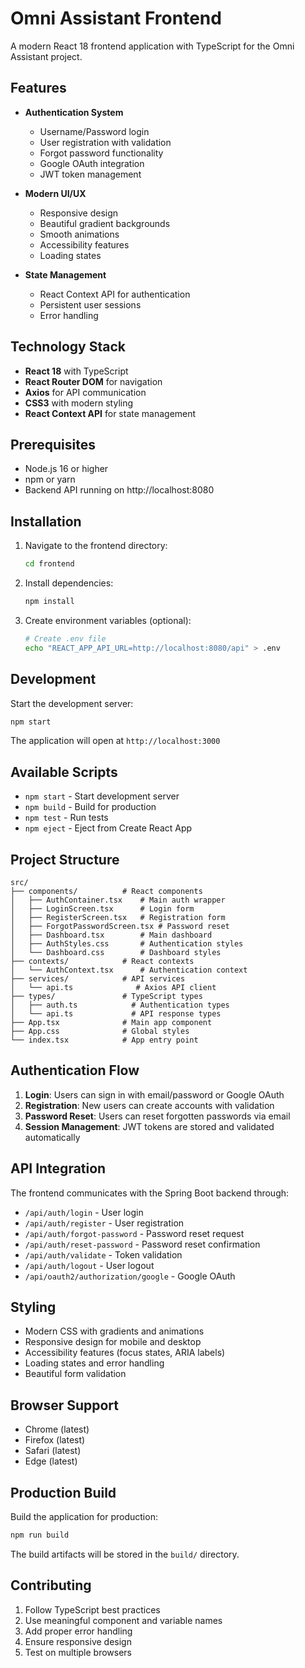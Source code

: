 # Omni Assistant Frontend

A modern React 18 frontend application with TypeScript for the Omni Assistant project.

## Features

- **Authentication System**
  - Username/Password login
  - User registration with validation
  - Forgot password functionality
  - Google OAuth integration
  - JWT token management

- **Modern UI/UX**
  - Responsive design
  - Beautiful gradient backgrounds
  - Smooth animations
  - Accessibility features
  - Loading states

- **State Management**
  - React Context API for authentication
  - Persistent user sessions
  - Error handling

## Technology Stack

- **React 18** with TypeScript
- **React Router DOM** for navigation
- **Axios** for API communication
- **CSS3** with modern styling
- **React Context API** for state management

## Prerequisites

- Node.js 16 or higher
- npm or yarn
- Backend API running on http://localhost:8080

## Installation

1. Navigate to the frontend directory:
   ```bash
   cd frontend
   ```

2. Install dependencies:
   ```bash
   npm install
   ```

3. Create environment variables (optional):
   ```bash
   # Create .env file
   echo "REACT_APP_API_URL=http://localhost:8080/api" > .env
   ```

## Development

Start the development server:
```bash
npm start
```

The application will open at `http://localhost:3000`

## Available Scripts

- `npm start` - Start development server
- `npm build` - Build for production
- `npm test` - Run tests
- `npm eject` - Eject from Create React App

## Project Structure

```
src/
├── components/          # React components
│   ├── AuthContainer.tsx    # Main auth wrapper
│   ├── LoginScreen.tsx      # Login form
│   ├── RegisterScreen.tsx   # Registration form
│   ├── ForgotPasswordScreen.tsx # Password reset
│   ├── Dashboard.tsx        # Main dashboard
│   ├── AuthStyles.css       # Authentication styles
│   └── Dashboard.css        # Dashboard styles
├── contexts/            # React contexts
│   └── AuthContext.tsx      # Authentication context
├── services/            # API services
│   └── api.ts              # Axios API client
├── types/               # TypeScript types
│   ├── auth.ts            # Authentication types
│   └── api.ts             # API response types
├── App.tsx              # Main app component
├── App.css              # Global styles
└── index.tsx            # App entry point
```

## Authentication Flow

1. **Login**: Users can sign in with email/password or Google OAuth
2. **Registration**: New users can create accounts with validation
3. **Password Reset**: Users can reset forgotten passwords via email
4. **Session Management**: JWT tokens are stored and validated automatically

## API Integration

The frontend communicates with the Spring Boot backend through:
- `/api/auth/login` - User login
- `/api/auth/register` - User registration
- `/api/auth/forgot-password` - Password reset request
- `/api/auth/reset-password` - Password reset confirmation
- `/api/auth/validate` - Token validation
- `/api/auth/logout` - User logout
- `/api/oauth2/authorization/google` - Google OAuth

## Styling

- Modern CSS with gradients and animations
- Responsive design for mobile and desktop
- Accessibility features (focus states, ARIA labels)
- Loading states and error handling
- Beautiful form validation

## Browser Support

- Chrome (latest)
- Firefox (latest)
- Safari (latest)
- Edge (latest)

## Production Build

Build the application for production:
```bash
npm run build
```

The build artifacts will be stored in the `build/` directory.

## Contributing

1. Follow TypeScript best practices
2. Use meaningful component and variable names
3. Add proper error handling
4. Ensure responsive design
5. Test on multiple browsers
